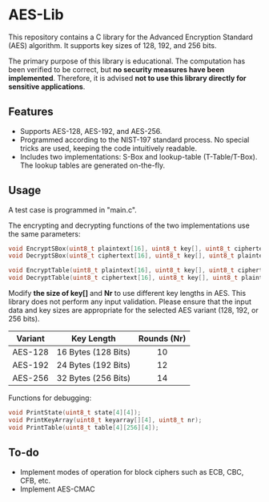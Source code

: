 # AES-Lib

This repository contains a C library for the Advanced Encryption Standard (AES) algorithm. It supports key sizes of 128, 192, and 256 bits. 

The primary purpose of this library is educational. The computation has been verified to be correct, but **no security measures have been implemented**. Therefore, it is advised **not to use this library directly for sensitive applications**.

## Features

- Supports AES-128, AES-192, and AES-256.
- Programmed according to the NIST-197 standard process. No special tricks are used, keeping the code intuitively readable.
- Includes two implementations: S-Box and lookup-table (T-Table/T-Box). The lookup tables are generated on-the-fly.

## Usage

A test case is programmed in "main.c".

The encrypting and decrypting functions of the two implementations use the same parameters:

```c
void EncryptSBox(uint8_t plaintext[16], uint8_t key[], uint8_t ciphertext[16], uint8_t nr);
void DecryptSBox(uint8_t ciphertext[16], uint8_t key[], uint8_t plaintext[16], uint8_t nr);

void EncryptTable(uint8_t plaintext[16], uint8_t key[], uint8_t ciphertext[16], uint8_t nr);
void DecryptTable(uint8_t ciphertext[16], uint8_t key[], uint8_t plaintext[16], uint8_t nr);
```

Modify **the size of key[]** and **Nr** to use different key lengths in AES. This library does not perform any input validation. Please ensure that the input data and key sizes are appropriate for the selected AES variant (128, 192, or 256 bits).

| Variant |     Key Length      | Rounds (Nr) |
| :-----: | :-----------------: | :---------: |
| AES-128 | 16 Bytes (128 Bits) |     10      |
| AES-192 | 24 Bytes (192 Bits) |     12      |
| AES-256 | 32 Bytes (256 Bits) |     14      |

Functions for debugging:

```c
void PrintState(uint8_t state[4][4]);
void PrintKeyArray(uint8_t keyarray[][4], uint8_t nr);
void PrintTable(uint8_t table[4][256][4]);
```
## To-do
- Implement modes of operation for block ciphers such as ECB, CBC, CFB, etc.
- Implement AES-CMAC
